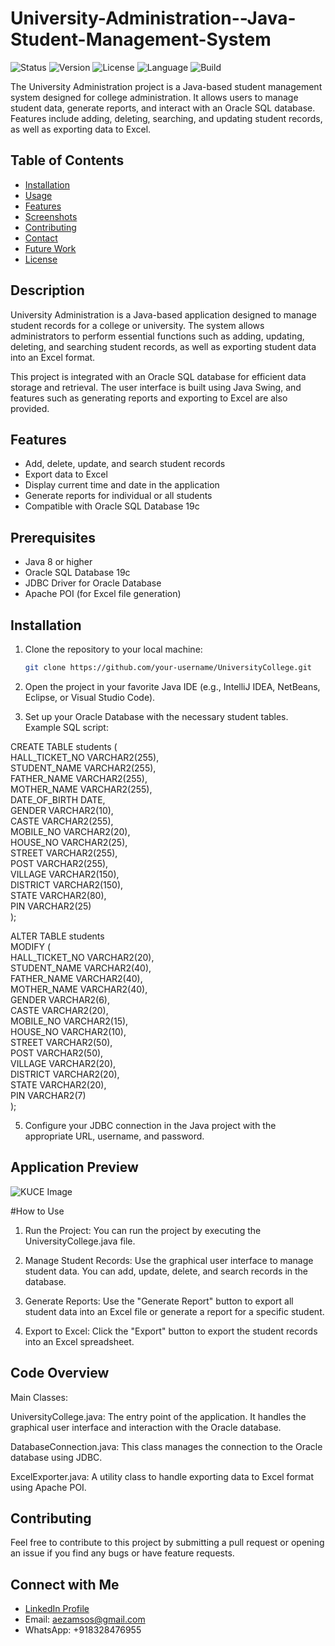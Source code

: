 # University-Administration--Java-Student-Management-System 
![Status](https://img.shields.io/badge/status-completed-brightgreen) 
![Version](https://img.shields.io/badge/version-1.0.0-blue) 
![License](https://img.shields.io/badge/license-MIT-green)
![Language](https://img.shields.io/badge/language-Java-orange) 
![Build](https://img.shields.io/badge/build-passing-brightgreen)

The University Administration project is a Java-based student management system designed for college administration. It allows users to manage student data, generate reports, and interact with an Oracle SQL database. Features include adding, deleting, searching, and updating student records, as well as exporting data to Excel.


## Table of Contents
- [Installation](#installation)
- [Usage](#usage)
- [Features](#features)
- [Screenshots](#screenshots)
- [Contributing](#contributing)
- [Contact](#contact)
- [Future Work](#future-work)
- [License](#license)

## Description

University Administration is a Java-based application designed to manage student records for a college or university. The system allows administrators to perform essential functions such as adding, updating, deleting, and searching student records, as well as exporting student data into an Excel format.

This project is integrated with an Oracle SQL database for efficient data storage and retrieval. The user interface is built using Java Swing, and features such as generating reports and exporting to Excel are also provided.

## Features

- Add, delete, update, and search student records
- Export data to Excel
- Display current time and date in the application
- Generate reports for individual or all students
- Compatible with Oracle SQL Database 19c

## Prerequisites

- Java 8 or higher
- Oracle SQL Database 19c
- JDBC Driver for Oracle Database
- Apache POI (for Excel file generation)

## Installation

1. Clone the repository to your local machine:
   ```bash
   git clone https://github.com/your-username/UniversityCollege.git
2. Open the project in your favorite Java IDE (e.g., IntelliJ IDEA, NetBeans, Eclipse, or Visual Studio Code).

4. Set up your Oracle Database with the necessary student tables. Example SQL script: <br> 
   
CREATE TABLE students (  <br> 
    HALL_TICKET_NO VARCHAR2(255), <br> 
    STUDENT_NAME VARCHAR2(255), <br> 
    FATHER_NAME VARCHAR2(255), <br> 
    MOTHER_NAME VARCHAR2(255), <br> 
    DATE_OF_BIRTH DATE, <br> 
    GENDER VARCHAR2(10), <br> 
    CASTE VARCHAR2(255), <br> 
    MOBILE_NO VARCHAR2(20), <br> 
    HOUSE_NO VARCHAR2(25), <br> 
    STREET VARCHAR2(255), <br> 
    POST VARCHAR2(255), <br> 
    VILLAGE VARCHAR2(150), <br> 
    DISTRICT VARCHAR2(150), <br> 
    STATE VARCHAR2(80), <br> 
    PIN VARCHAR2(25) <br> 
); <br> 

ALTER TABLE students <br> 
MODIFY ( <br> 
    HALL_TICKET_NO VARCHAR2(20), <br> 
    STUDENT_NAME VARCHAR2(40), <br> 
    FATHER_NAME VARCHAR2(40), <br> 
    MOTHER_NAME VARCHAR2(40), <br> 
    GENDER VARCHAR2(6), <br> 
    CASTE VARCHAR2(20), <br> 
    MOBILE_NO VARCHAR2(15), <br> 
    HOUSE_NO VARCHAR2(10), <br> 
    STREET VARCHAR2(50), <br> 
    POST VARCHAR2(50), <br> 
    VILLAGE VARCHAR2(20), <br> 
    DISTRICT VARCHAR2(20), <br> 
    STATE VARCHAR2(20), <br> 
    PIN VARCHAR2(7) <br> 
); <br> 

5. Configure your JDBC connection in the Java project with the appropriate URL, username, and password.


## Application Preview
![KUCE Image](kuce.jpg)


#How to Use
1. Run the Project: You can run the project by executing the UniversityCollege.java file.

2. Manage Student Records: Use the graphical user interface to manage student data. You can add, update, delete, and search records in the database.

3. Generate Reports: Use the "Generate Report" button to export all student data into an Excel file or generate a report for a specific student.

4. Export to Excel: Click the "Export" button to export the student records into an Excel spreadsheet.

## Code Overview
Main Classes:

UniversityCollege.java: The entry point of the application. It handles the graphical user interface and interaction with the Oracle database.


DatabaseConnection.java: This class manages the connection to the Oracle database using JDBC.

ExcelExporter.java: A utility class to handle exporting data to Excel format using Apache POI.

## Contributing
Feel free to contribute to this project by submitting a pull request or opening an issue if you find any bugs or have feature requests.

## Connect with Me

- [LinkedIn Profile](https://www.linkedin.com/in/aazam-shareef-234170171/)
- Email: aezamsos@gmail.com
- WhatsApp: +918328476955
